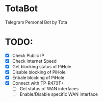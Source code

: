 # TotaBot
Telegram Personal Bot by Tota

# TODO:
- [x] Check Public IP
- [x] Check Internet Speed
- [x] Get blocking status of PiHole
- [x] Disable blocking of PiHole
- [x] Enbale blocking of PiHole
- [x] Connect with TP-R470T+
    - [ ] Get status of WAN interfaces
    - [ ] Enable/Disable specific WAN interface
